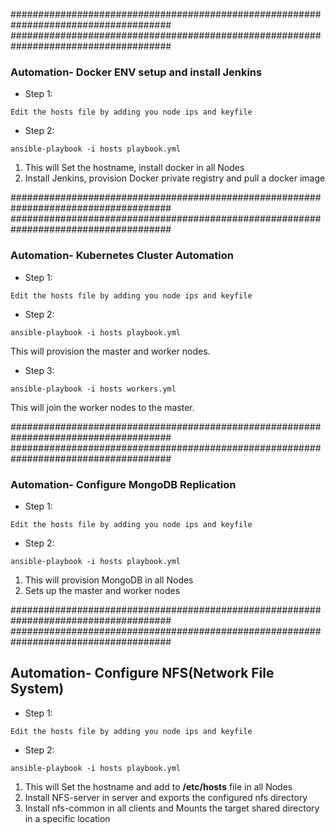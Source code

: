 
#####################################################################################
#####################################################################################

### Automation- Docker ENV setup and install Jenkins

* Step 1:
```
Edit the hosts file by adding you node ips and keyfile
```

* Step 2:

```
ansible-playbook -i hosts playbook.yml
```

1. This will Set the hostname, install docker in all Nodes
2. Install Jenkins, provision Docker private registry and pull a docker image


#####################################################################################
#####################################################################################


### Automation- Kubernetes Cluster Automation

* Step 1:
```
Edit the hosts file by adding you node ips and keyfile
```

* Step 2:

```
ansible-playbook -i hosts playbook.yml
```

This will provision the master and worker nodes.


* Step 3:

```
ansible-playbook -i hosts workers.yml
```

This will join the worker nodes to the master.


#####################################################################################
#####################################################################################


### Automation- Configure MongoDB Replication


* Step 1:
```
Edit the hosts file by adding you node ips and keyfile
```

* Step 2:

```
ansible-playbook -i hosts playbook.yml
```

1. This will provision MongoDB in all Nodes
2. Sets up the master and worker nodes


#####################################################################################
#####################################################################################


## Automation- Configure NFS(Network File System)

* Step 1:
```
Edit the hosts file by adding you node ips and keyfile
```

* Step 2:

```
ansible-playbook -i hosts playbook.yml
```

1. This will Set the hostname and add to **/etc/hosts** file in all Nodes
2. Install NFS-server in server and exports the configured nfs directory
3. Install nfs-common in all clients and Mounts the target shared directory in a specific location

